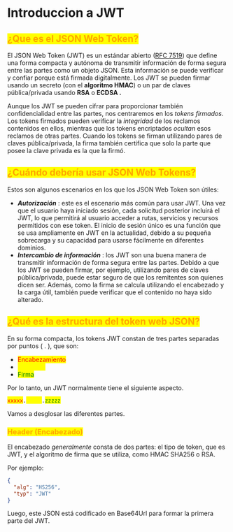 # Introduccion a JWT

## <mark style="color:orange;">¿Que es el JSON Web Token?</mark>

El JSON Web Token (JWT) es un estándar abierto ([RFC 7519](https://tools.ietf.org/html/rfc7519)) que define una forma compacta y autónoma de transmitir información de forma segura entre las partes como un objeto JSON. Esta información se puede verificar y confiar porque está firmada digitalmente. Los JWT se pueden firmar usando un secreto (con el **algoritmo HMAC**) o un par de claves pública/privada usando **RSA** o **ECDSA .**

Aunque los JWT se pueden cifrar para proporcionar también confidencialidad entre las partes, nos centraremos en los _tokens firmados_. Los tokens firmados pueden verificar la _integridad_ de los reclamos contenidos en ellos, mientras que los tokens encriptados _ocultan_ esos reclamos de otras partes. Cuando los tokens se firman utilizando pares de claves pública/privada, la firma también certifica que solo la parte que posee la clave privada es la que la firmó.



## <mark style="color:orange;">¿Cuándo debería usar JSON Web Tokens?</mark>

Estos son algunos escenarios en los que los JSON Web Token son útiles:

* _**Autorización**_ : este es el escenario más común para usar JWT. Una vez que el usuario haya iniciado sesión, cada solicitud posterior incluirá el JWT, lo que permitirá al usuario acceder a rutas, servicios y recursos permitidos con ese token. El inicio de sesión único es una función que se usa ampliamente en JWT en la actualidad, debido a su pequeña sobrecarga y su capacidad para usarse fácilmente en diferentes dominios.
* _**Intercambio de información**_ : los JWT son una buena manera de transmitir información de forma segura entre las partes. Debido a que los JWT se pueden firmar, por ejemplo, utilizando pares de claves pública/privada, puede estar seguro de que los remitentes son quienes dicen ser. Además, como la firma se calcula utilizando el encabezado y la carga útil, también puede verificar que el contenido no haya sido alterado.



## <mark style="color:orange;">¿Qué es la estructura del token web JSON?</mark>

En su forma compacta, los tokens JWT constan de tres partes separadas por puntos ( . ), que son:

* <mark style="color:red;">Encabezamiento</mark>
* <mark style="color:yellow;">Carga útil</mark>
* <mark style="color:green;">Firma</mark>

Por lo tanto, un JWT normalmente tiene el siguiente aspecto.

<mark style="color:red;">`xxxxx`</mark>`.`<mark style="color:yellow;">`yyyyy`</mark>`.`<mark style="color:green;">`zzzzz`</mark>

Vamos a desglosar las diferentes partes.



### <mark style="color:orange;">Header (Encabezado)</mark>

El encabezado _generalmente_ consta de dos partes: el tipo de token, que es JWT, y el algoritmo de firma que se utiliza, como HMAC SHA256 o RSA.

Por ejemplo:

```json
{
  "alg": "HS256",
  "typ": "JWT"
}
```

Luego, este JSON está codificado en Base64Url para formar la primera parte del JWT.
